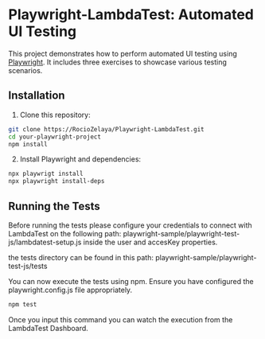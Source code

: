 # Playwright-LambdaTest: Automated UI Testing

This project demonstrates how to perform automated UI testing using [Playwright](https://playwright.dev/). It includes three exercises to showcase various testing scenarios.

## Installation

1. Clone this repository:

```bash
git clone https://RocioZelaya/Playwright-LambdaTest.git
cd your-playwright-project
npm install
```

2. Install Playwright and dependencies:

```bash
npx playwrigt install
npx playwright install-deps 
```

## Running the Tests
Before running the tests please configure your credentials to connect with LambdaTest on the following path: playwright-sample/playwright-test-js/lambdatest-setup.js
inside the user and accesKey properties.

the tests directory can be found in this path: playwright-sample/playwright-test-js/tests

You can now execute the tests using npm. Ensure you have configured the playwright.config.js file appropriately.

```bash
npm test
```
Once you input this command you can watch the execution from the LambdaTest Dashboard.

